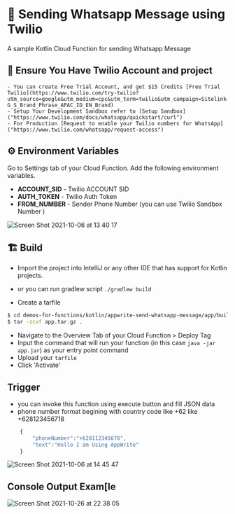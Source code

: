 # 📲 Sending Whatsapp Message using Twilio
A sample Kotlin Cloud Function for sending Whatsapp Message

## 🚨 Ensure You Have Twilio Account and project
    - You can create Free Trial Account, and get $15 Credits [Free Trial Twilio](https://www.twilio.com/try-twilio?utm_source=google&utm_medium=cpc&utm_term=twilio&utm_campaign=Sitelink-G_S_Brand_Phrase_APAC_ID_EN_Brand)
    - Setup Your Development Sandbox refer to [Setup Sandbox]("https://www.twilio.com/docs/whatsapp/quickstart/curl")
    - For Production [Request to enable your Twilio numbers for WhatsApp]("https://www.twilio.com/whatsapp/request-access")

## ⚙️ Environment Variables
Go to Settings tab of your Cloud Function. Add the following environment variables.

* **ACCOUNT_SID** - Twilio ACCOUNT SID
* **AUTH_TOKEN** - Twilio Auth Token
* **FROM_NUMBER** - Sender Phone Number (you can use Twilio Sandbox Number )

![Screen Shot 2021-10-06 at 13 40 17](https://user-images.githubusercontent.com/40946917/136160993-97febc7e-0252-4c13-8144-28dc4d2e50a6.png)



## 🏗 Build


* Import the project into IntelliJ or any other IDE that has support for Kotlin projects.
* or you can run gradlew script ``` ./gradlew build ```

* Create a tarfile

```bash
$ cd demos-for-functions/kotlin/appwrite-send-whatsapp-message/app/build/libs/
$ tar -zcvf app.tar.gz .
```

* Navigate to the Overview Tab of your Cloud Function > Deploy Tag
* Input the command that will run your function (in this case `java -jar app.jar`) as your entry point command
* Upload your `tarfile`
* Click 'Activate'


## Trigger
- you can invoke this function using execute button and fill JSON data
-  phone number format begining with country code like +62 like +628123456718

```js
    {
        "phoneNumber":"+628112345678",
        "text":"Hello I am Using AppWrite"
    }
  ```
  ![Screen Shot 2021-10-06 at 14 45 47](https://user-images.githubusercontent.com/40946917/136161356-5b7512f5-25e5-4c27-b437-3dd6601be0d9.png)

## Console Output Exam[le

![Screen Shot 2021-10-26 at 22 38 05](https://user-images.githubusercontent.com/40946917/138913171-b140f916-065b-444d-9cd5-37ebb0664ce7.png)



